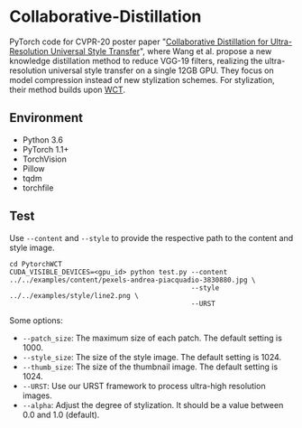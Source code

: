 # Collaborative-Distillation
PyTorch code for CVPR-20 poster paper "[Collaborative Distillation for Ultra-Resolution Universal Style Transfer](https://arxiv.org/abs/2003.08436)", where Wang et al. propose a new knowledge distillation method to reduce VGG-19 filters, realizing the ultra-resolution universal style transfer on a single 12GB GPU. They focus on model compression instead of new stylization schemes. For stylization, their method builds upon [WCT](https://papers.nips.cc/paper/6642-universal-style-transfer-via-feature-transforms.pdf).

## Environment
- Python 3.6
- PyTorch 1.1+
- TorchVision
- Pillow
- tqdm
- torchfile

## Test

Use `--content` and `--style` to provide the respective path to the content and style image.

```shell
cd PytorchWCT
CUDA_VISIBLE_DEVICES=<gpu_id> python test.py --content ../../examples/content/pexels-andrea-piacquadio-3830880.jpg \
                                             --style ../../examples/style/line2.png \
                                             --URST
```

Some options:

* `--patch_size`: The maximum size of each patch. The default setting is 1000.
* `--style_size`: The size of the style image. The default setting is 1024.
* `--thumb_size`: The size of the thumbnail image. The default setting is 1024.
* `--URST`: Use our URST framework to process ultra-high resolution images.
* `--alpha`: Adjust the degree of stylization. It should be a value between 0.0 and 1.0 (default).